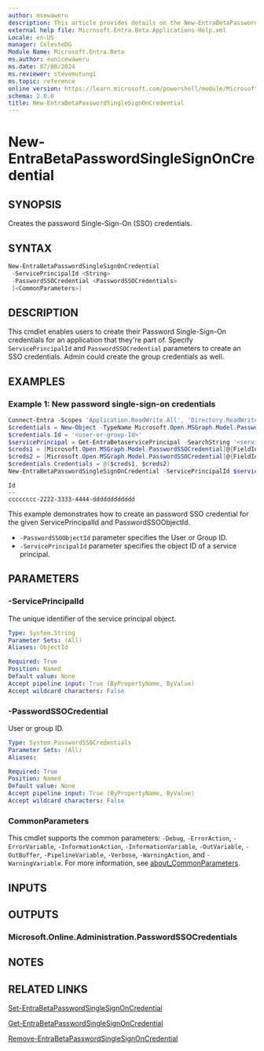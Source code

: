 ```yaml
---
author: msewaweru
description: This article provides details on the New-EntraBetaPasswordSingleSignOnCredential command.
external help file: Microsoft.Entra.Beta.Applications-Help.xml
Locale: en-US
manager: CelesteDG
Module Name: Microsoft.Entra.Beta
ms.author: eunicewaweru
ms.date: 07/08/2024
ms.reviewer: stevemutungi
ms.topic: reference
online version: https://learn.microsoft.com/powershell/module/Microsoft.Entra.Beta/New-EntraBetaPasswordSingleSignOnCredential
schema: 2.0.0
title: New-EntraBetaPasswordSingleSignOnCredential
---
```


# New-EntraBetaPasswordSingleSignOnCredential

## SYNOPSIS

Creates the password Single-Sign-On (SSO) credentials.

## SYNTAX

```powershell
New-EntraBetaPasswordSingleSignOnCredential
 -ServicePrincipalId <String>
 -PasswordSSOCredential <PasswordSSOCredentials>
 [<CommonParameters>]
```

## DESCRIPTION

This cmdlet enables users to create their Password Single-Sign-On credentials for an application that they're part of. Specify `ServicePrincipalId` and `PasswordSSOCredential` parameters to create an SSO credentials.
Admin could create the group credentials as well.

## EXAMPLES

### Example 1: New password single-sign-on credentials

```powershell
Connect-Entra -Scopes 'Application.ReadWrite.All', 'Directory.ReadWrite.All'
$credentials = New-Object -TypeName Microsoft.Open.MSGraph.Model.PasswordSSOCredentials
$credentials.Id = '<user-or-group-Id>'
$servicePrincipal = Get-EntraBetaservicePrincipal -SearchString '<service-principal-name>'
$creds1 = [Microsoft.Open.MSGraph.Model.PasswordSSOCredential]@{FieldId = "param_emailOrUserName"; Value = "foobar@ms.com"; Type = "text" }
$creds2 = [Microsoft.Open.MSGraph.Model.PasswordSSOCredential]@{FieldId = "param_password"; Value = "my-secret"; Type = "password" }
$credentials.Credentials = @($creds1, $creds2)
New-EntraBetaPasswordSingleSignOnCredential -ServicePrincipalId $servicePrincipal.Id -PasswordSSOCredential $credentials
```

```Output
Id
--
cccccccc-2222-3333-4444-dddddddddddd
```

This example demonstrates how to create an password SSO credential for the given ServicePrincipalId and PasswordSSOObjectId.

- `-PasswordSSOObjectId` parameter specifies the User or Group ID.
- `-ServicePrincipalId` parameter specifies the object ID of a service principal.

## PARAMETERS

### -ServicePrincipalId

The unique identifier of the service principal object.

```yaml
Type: System.String
Parameter Sets: (All)
Aliases: ObjectId

Required: True
Position: Named
Default value: None
Accept pipeline input: True (ByPropertyName, ByValue)
Accept wildcard characters: False
```

### -PasswordSSOCredential

User or group ID.

```yaml
Type: System.PasswordSSOCredentials
Parameter Sets: (All)
Aliases:

Required: True
Position: Named
Default value: None
Accept pipeline input: True (ByPropertyName, ByValue)
Accept wildcard characters: False
```

### CommonParameters

This cmdlet supports the common parameters: `-Debug`, `-ErrorAction`, `-ErrorVariable`, `-InformationAction`, `-InformationVariable`, `-OutVariable`, `-OutBuffer`, `-PipelineVariable`, `-Verbose`, `-WarningAction`, and `-WarningVariable`. For more information, see [about_CommonParameters](https://go.microsoft.com/fwlink/?LinkID=113216).

## INPUTS

## OUTPUTS

### Microsoft.Online.Administration.PasswordSSOCredentials

## NOTES

## RELATED LINKS

[Set-EntraBetaPasswordSingleSignOnCredential](Set-EntraBetaPasswordSingleSignOnCredential.md)

[Get-EntraBetaPasswordSingleSignOnCredential](Get-EntraBetaPasswordSingleSignOnCredential.md)

[Remove-EntraBetaPasswordSingleSignOnCredential](Remove-EntraBetaPasswordSingleSignOnCredential.md)
